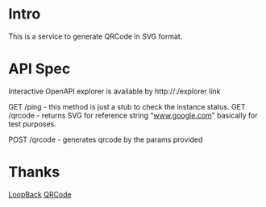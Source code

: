 # Intro

This is a service to generate QRCode in SVG format.



# API Spec

Interactive OpenAPI explorer is available by http://<host>:<port>/explorer link

GET /ping - this method is just a stub to check the instance status.
GET /qrcode - returns SVG for reference string "www.google.com" basically for
  test purposes.

POST /qrcode - generates qrcode by the params provided




# Thanks

[LoopBack](http://loopback.io/)
[QRCode](https://github.com/soldair/node-qrcode)
